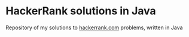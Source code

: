 # HackerRank solutions in Java
Repository of my solutions to [hackerrank.com](hackerrank.com) problems, written in Java
